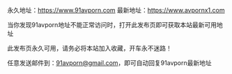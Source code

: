 永久地址：https://www.91avporn.com 最新地址：https://www.avpornx1.com

当你发现91avporn地址不能正常访问时，打开此发布页即可获取本站最新可用地址

此发布页永久可用，请务必将本站加入收藏，开车永不迷路！

任意发送邮件到：91avporn@gmail.com，即可自动回复91avporn最新地址
